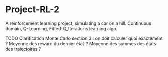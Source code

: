 # Project-RL-2
A reinforcement learning project, simulating a car on a hill. Continuous domain, Q-Learning, Fitted-Q_Iterations learning algo

TODO
Clarification Monte Carlo section 3 : on doit calculer quoi exactement ? Moyenne des reward du dernier état ? Moyenne des sommes des états des trajectoires ? 

